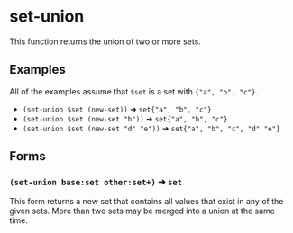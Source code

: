 # set-union

This function returns the union of two or more sets.

## Examples

All of the examples assume that `$set` is a set with `{"a", "b", "c"}`.

* `(set-union $set (new-set))` ➜ `set{"a", "b", "c"}`
* `(set-union $set (new-set "b"))` ➜ `set{"a", "b", "c"}`
* `(set-union $set (new-set "d" "e"))` ➜ `set{"a", "b", "c", "d" "e"}`

## Forms

### `(set-union base:set other:set+)` ➜ `set`

This form returns a new set that contains all values that exist in any of the
given sets. More than two sets may be merged into a union at the same time.
